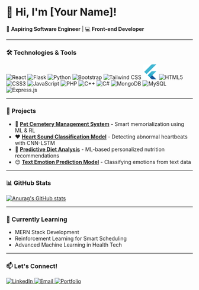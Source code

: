 # 👋 Hi, I'm [Your Name]!

🚀 **Aspiring Software Engineer** | 💻 **Front-end Developer**

---

### 🛠️ Technologies & Tools

<p align="left">
  <img src="https://cdn.jsdelivr.net/gh/devicons/devicon/icons/react/react-original.svg" alt="React" width="40" height="40"/>
  <img src="https://cdn.jsdelivr.net/gh/devicons/devicon/icons/flask/flask-original.svg" alt="Flask" width="40" height="40"/>
  <img src="https://cdn.jsdelivr.net/gh/devicons/devicon/icons/python/python-original.svg" alt="Python" width="40" height="40"/>
  <img src="https://cdn.jsdelivr.net/gh/devicons/devicon/icons/bootstrap/bootstrap-plain.svg" alt="Bootstrap" width="40" height="40"/>
  <img src="https://cdn.jsdelivr.net/gh/devicons/devicon/icons/tailwindcss/tailwindcss-plain.svg" alt="Tailwind CSS" width="40" height="40"/>
  <img src="https://raw.githubusercontent.com/devicons/devicon/master/icons/flutter/flutter-original.svg" alt="Flutter" width="40" height="40"/>
  <img src="https://cdn.jsdelivr.net/gh/devicons/devicon/icons/html5/html5-original.svg" alt="HTML5" width="40" height="40"/>
  <img src="https://cdn.jsdelivr.net/gh/devicons/devicon/icons/css3/css3-original.svg" alt="CSS3" width="40" height="40"/>
  <img src="https://cdn.jsdelivr.net/gh/devicons/devicon/icons/javascript/javascript-original.svg" alt="JavaScript" width="40" height="40"/>
  <img src="https://cdn.jsdelivr.net/gh/devicons/devicon/icons/php/php-original.svg" alt="PHP" width="40" height="40"/>
  <img src="https://cdn.jsdelivr.net/gh/devicons/devicon/icons/cplusplus/cplusplus-original.svg" alt="C++" width="40" height="40"/>
  <img src="https://cdn.jsdelivr.net/gh/devicons/devicon/icons/csharp/csharp-original.svg" alt="C#" width="40" height="40"/>
  <img src="https://cdn.jsdelivr.net/gh/devicons/devicon/icons/mongodb/mongodb-original.svg" alt="MongoDB" width="40" height="40"/>
  <img src="https://cdn.jsdelivr.net/gh/devicons/devicon/icons/mysql/mysql-original.svg" alt="MySQL" width="40" height="40"/>
  <img src="https://cdn.jsdelivr.net/gh/devicons/devicon/icons/express/express-original.svg" alt="Express.js" width="40" height="40"/>
</p>

---

### 🚀 Projects

- 🐾 **[Pet Cemetery Management System](#)** - Smart memorialization using ML & RL  
- ❤️ **[Heart Sound Classification Model](#)** - Detecting abnormal heartbeats with CNN-LSTM  
- 🍏 **[Predictive Diet Analysis](#)** - ML-based personalized nutrition recommendations  
- 😊 **[Text Emotion Prediction Model](#)** - Classifying emotions from text data  

---

### 📊 GitHub Stats

[![Anurag's GitHub stats](https://github-readme-stats.vercel.app/api?username=Wadahupy)](https://github.com/Wadahupy/github-readme-stats)
<p align="center">
  
<!--   <img src="https://github-readme-streak-stats.herokuapp.com/?user=your-username&theme=radical" alt="GitHub Streak"/> -->
</p>

---

### 🌱 Currently Learning

- MERN Stack Development  
- Reinforcement Learning for Smart Scheduling  
- Advanced Machine Learning in Health Tech  

---

### 📫 Let's Connect!

<p>
  <a href="https://linkedin.com/in/your-linkedin" target="_blank">
    <img src="https://cdn.jsdelivr.net/gh/devicons/devicon/icons/linkedin/linkedin-original.svg" width="40" height="40" alt="LinkedIn"/>
  </a>
  <a href="mailto:your-email@example.com" target="_blank">
    <img src="https://cdn.jsdelivr.net/gh/devicons/devicon/icons/google/google-original.svg" width="40" height="40" alt="Email"/>
  </a>
  <a href="https://your-portfolio.com" target="_blank">
    <img src="https://cdn.jsdelivr.net/gh/devicons/devicon/icons/github/github-original.svg" width="40" height="40" alt="Portfolio"/>
  </a>
</p>
